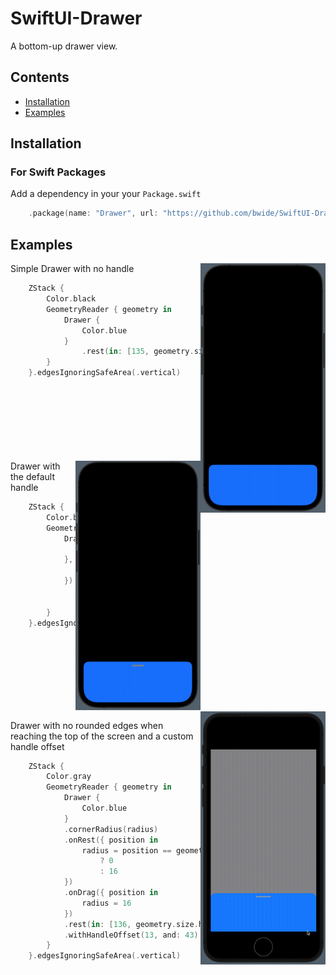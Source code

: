 # SwiftUI-Drawer

A bottom-up drawer view.

## Contents

- [Installation](#Installation)
- [Examples](#Examples)

## Installation

### For Swift Packages

Add a dependency in your your `Package.swift`

```swift
    .package(name: "Drawer", url: "https://github.com/bwide/SwiftUI-Drawer", from: "0.4.0")
```


## Examples

<img src=https://github.com/bwide/SwiftUI-Drawer/blob/main/Media/DrawerNoHandle.gif width=200 align="right" />

Simple Drawer with no handle

```swift
    ZStack {
        Color.black
        GeometryReader { geometry in
            Drawer {
                Color.blue
            }
                .rest(in: [135, geometry.size.height])
        }
    }.edgesIgnoringSafeArea(.vertical)
```
<br />
<br />
<br />
<br />
<br />
<br />
<br />

<img src=https://github.com/bwide/SwiftUI-Drawer/blob/main/Media/Drawer.gif width=200 align="right" />
Drawer with the default handle

```swift
    ZStack {
        Color.black
        GeometryReader { geometry in
            Drawer({
                Color.blue
            }, handle: {
                DrawerHandles.defaultHandle
            })
                .withHandleOffset(13, and: 54)
                .rest(in: [135, geometry.size.height])
        }
    }.edgesIgnoringSafeArea(.vertical)
```

<br />
<br />
<br />
<br />
<br />
<br />
<br />

<img src=https://github.com/bwide/SwiftUI-Drawer/blob/main/Media/DrawerIphoneSE.gif width=200 align="right" />

Drawer with no rounded edges when reaching the top of the screen and a custom handle offset

```swift
    ZStack {
        Color.gray
        GeometryReader { geometry in
            Drawer {
                Color.blue
            }
            .cornerRadius(radius)
            .onRest({ position in
                radius = position == geometry.size.height
                    ? 0
                    : 16
            })
            .onDrag({ position in
                radius = 16
            })
            .rest(in: [136, geometry.size.height])
            .withHandleOffset(13, and: 43)
        }
    }.edgesIgnoringSafeArea(.vertical)
```

